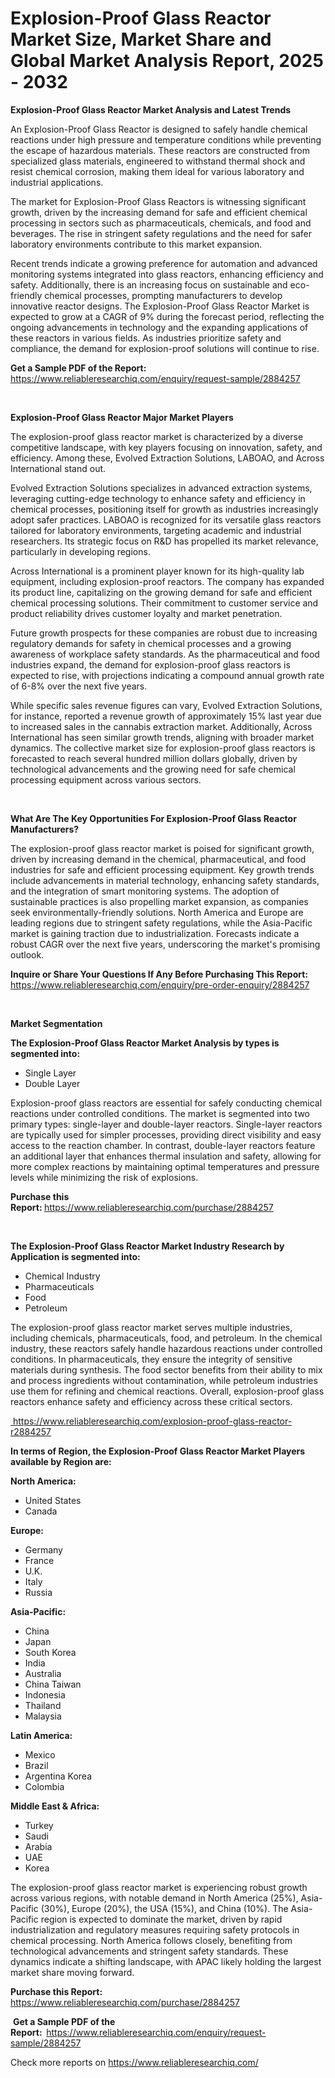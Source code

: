 <p><h1>Explosion-Proof Glass Reactor Market Size, Market Share and Global Market Analysis Report, 2025 - 2032</h1></p><p><strong>Explosion-Proof Glass Reactor Market Analysis and Latest Trends</strong></p>
<p><p>An Explosion-Proof Glass Reactor is designed to safely handle chemical reactions under high pressure and temperature conditions while preventing the escape of hazardous materials. These reactors are constructed from specialized glass materials, engineered to withstand thermal shock and resist chemical corrosion, making them ideal for various laboratory and industrial applications. </p><p>The market for Explosion-Proof Glass Reactors is witnessing significant growth, driven by the increasing demand for safe and efficient chemical processing in sectors such as pharmaceuticals, chemicals, and food and beverages. The rise in stringent safety regulations and the need for safer laboratory environments contribute to this market expansion. </p><p>Recent trends indicate a growing preference for automation and advanced monitoring systems integrated into glass reactors, enhancing efficiency and safety. Additionally, there is an increasing focus on sustainable and eco-friendly chemical processes, prompting manufacturers to develop innovative reactor designs. The Explosion-Proof Glass Reactor Market is expected to grow at a CAGR of 9% during the forecast period, reflecting the ongoing advancements in technology and the expanding applications of these reactors in various fields. As industries prioritize safety and compliance, the demand for explosion-proof solutions will continue to rise.</p></p>
<p><strong>Get a Sample PDF of the Report:&nbsp;</strong> <a href="https://www.reliableresearchiq.com/enquiry/request-sample/2884257?utm_campaign=2999&utm_medium=2&utm_source=Github&utm_content=ia&utm_term=13032025&utm_id=explosion-proof-glass-reactor">https://www.reliableresearchiq.com/enquiry/request-sample/2884257</a></p>
<p>&nbsp;</p>
<p><strong>Explosion-Proof Glass Reactor Major Market Players</strong></p>
<p><p>The explosion-proof glass reactor market is characterized by a diverse competitive landscape, with key players focusing on innovation, safety, and efficiency. Among these, Evolved Extraction Solutions, LABOAO, and Across International stand out. </p><p>Evolved Extraction Solutions specializes in advanced extraction systems, leveraging cutting-edge technology to enhance safety and efficiency in chemical processes, positioning itself for growth as industries increasingly adopt safer practices. LABOAO is recognized for its versatile glass reactors tailored for laboratory environments, targeting academic and industrial researchers. Its strategic focus on R&D has propelled its market relevance, particularly in developing regions. </p><p>Across International is a prominent player known for its high-quality lab equipment, including explosion-proof reactors. The company has expanded its product line, capitalizing on the growing demand for safe and efficient chemical processing solutions. Their commitment to customer service and product reliability drives customer loyalty and market penetration.</p><p>Future growth prospects for these companies are robust due to increasing regulatory demands for safety in chemical processes and a growing awareness of workplace safety standards. As the pharmaceutical and food industries expand, the demand for explosion-proof glass reactors is expected to rise, with projections indicating a compound annual growth rate of 6-8% over the next five years.</p><p>While specific sales revenue figures can vary, Evolved Extraction Solutions, for instance, reported a revenue growth of approximately 15% last year due to increased sales in the cannabis extraction market. Additionally, Across International has seen similar growth trends, aligning with broader market dynamics. The collective market size for explosion-proof glass reactors is forecasted to reach several hundred million dollars globally, driven by technological advancements and the growing need for safe chemical processing equipment across various sectors.</p></p>
<p>&nbsp;</p>
<p><strong>What Are The Key Opportunities For Explosion-Proof Glass Reactor Manufacturers?</strong></p>
<p><p>The explosion-proof glass reactor market is poised for significant growth, driven by increasing demand in the chemical, pharmaceutical, and food industries for safe and efficient processing equipment. Key growth trends include advancements in material technology, enhancing safety standards, and the integration of smart monitoring systems. The adoption of sustainable practices is also propelling market expansion, as companies seek environmentally-friendly solutions. North America and Europe are leading regions due to stringent safety regulations, while the Asia-Pacific market is gaining traction due to industrialization. Forecasts indicate a robust CAGR over the next five years, underscoring the market's promising outlook.</p></p>
<p><strong>Inquire or Share Your Questions If Any Before Purchasing This Report:</strong> <a href="https://www.reliableresearchiq.com/enquiry/pre-order-enquiry/2884257?utm_campaign=2999&utm_medium=2&utm_source=Github&utm_content=ia&utm_term=13032025&utm_id=explosion-proof-glass-reactor">https://www.reliableresearchiq.com/enquiry/pre-order-enquiry/2884257</a></p>
<p>&nbsp;</p>
<p><strong>Market Segmentation</strong></p>
<p><strong>The Explosion-Proof Glass Reactor Market Analysis by types is segmented into:</strong></p>
<p><ul><li>Single Layer</li><li>Double Layer</li></ul></p>
<p><p>Explosion-proof glass reactors are essential for safely conducting chemical reactions under controlled conditions. The market is segmented into two primary types: single-layer and double-layer reactors. Single-layer reactors are typically used for simpler processes, providing direct visibility and easy access to the reaction chamber. In contrast, double-layer reactors feature an additional layer that enhances thermal insulation and safety, allowing for more complex reactions by maintaining optimal temperatures and pressure levels while minimizing the risk of explosions.</p></p>
<p><strong>Purchase this Report:&nbsp;</strong><a href="https://www.reliableresearchiq.com/purchase/2884257?utm_campaign=2999&utm_medium=2&utm_source=Github&utm_content=ia&utm_term=13032025&utm_id=explosion-proof-glass-reactor">https://www.reliableresearchiq.com/purchase/2884257</a></p>
<p>&nbsp;</p>
<p><strong>The Explosion-Proof Glass Reactor Market Industry Research by Application is segmented into:</strong></p>
<p><ul><li>Chemical Industry</li><li>Pharmaceuticals</li><li>Food</li><li>Petroleum</li></ul></p>
<p><p>The explosion-proof glass reactor market serves multiple industries, including chemicals, pharmaceuticals, food, and petroleum. In the chemical industry, these reactors safely handle hazardous reactions under controlled conditions. In pharmaceuticals, they ensure the integrity of sensitive materials during synthesis. The food sector benefits from their ability to mix and process ingredients without contamination, while petroleum industries use them for refining and chemical reactions. Overall, explosion-proof glass reactors enhance safety and efficiency across these critical sectors.</p></p>
<p><a href="https://www.reliableresearchiq.com/explosion-proof-glass-reactor-r2884257?utm_campaign=2999&utm_medium=2&utm_source=Github&utm_content=ia&utm_term=13032025&utm_id=explosion-proof-glass-reactor">&nbsp;https://www.reliableresearchiq.com/explosion-proof-glass-reactor-r2884257</a></p>
<p><strong>In terms of Region, the Explosion-Proof Glass Reactor Market Players available by Region are:</strong></p>
<p>
    <p> <strong> North America: </strong>
        <ul>
            <li>United States</li>
            <li>Canada</li>
        </ul>
        </p> 
    <p> <strong> Europe: </strong>
        <ul>
            <li>Germany</li>
            <li>France</li>
            <li>U.K.</li>
            <li>Italy</li>
            <li>Russia</li>
        </ul>
        </p> 
    <p> <strong> Asia-Pacific: </strong>
        <ul>
            <li>China</li>
            <li>Japan</li>
            <li>South Korea</li>
            <li>India</li>
            <li>Australia</li>
            <li>China Taiwan</li>
            <li>Indonesia</li>
            <li>Thailand</li>
            <li>Malaysia</li>
        </ul>
        </p> 
    <p> <strong> Latin America: </strong>
        <ul>
            <li>Mexico</li>
            <li>Brazil</li>
            <li>Argentina Korea</li>
            <li>Colombia</li>
        </ul>
        </p> 
    <p> <strong> Middle East & Africa: </strong>
        <ul>
            <li>Turkey</li>
            <li>Saudi</li>
            <li>Arabia</li>
            <li>UAE</li>
            <li>Korea</li>
        </ul>
    </p>
    </p>
<p><p>The explosion-proof glass reactor market is experiencing robust growth across various regions, with notable demand in North America (25%), Asia-Pacific (30%), Europe (20%), the USA (15%), and China (10%). The Asia-Pacific region is expected to dominate the market, driven by rapid industrialization and regulatory measures requiring safety protocols in chemical processing. North America follows closely, benefiting from technological advancements and stringent safety standards. These dynamics indicate a shifting landscape, with APAC likely holding the largest market share moving forward.</p></p>
<p><strong>Purchase this Report: </strong><a href="https://www.reliableresearchiq.com/purchase/2884257?utm_campaign=2999&utm_medium=2&utm_source=Github&utm_content=ia&utm_term=13032025&utm_id=explosion-proof-glass-reactor">https://www.reliableresearchiq.com/purchase/2884257</a></p>
<p>&nbsp;<strong>Get a Sample PDF of the Report:&nbsp;&nbsp;</strong><a href="https://www.reliableresearchiq.com/enquiry/request-sample/2884257?utm_campaign=2999&utm_medium=2&utm_source=Github&utm_content=ia&utm_term=13032025&utm_id=explosion-proof-glass-reactor">https://www.reliableresearchiq.com/enquiry/request-sample/2884257</a></p>
<p><strong></strong></p>
<p>Check more reports on <a href="https://www.reliableresearchiq.com/?utm_campaign=2999&utm_medium=2&utm_source=Github&utm_content=ia&utm_term=13032025&utm_id=explosion-proof-glass-reactor">https://www.reliableresearchiq.com/</a></p>
